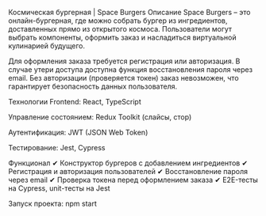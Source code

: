 Космическая бургерная | Space Burgers
Описание
Space Burgers – это онлайн-бургерная, где можно собрать бургер из ингредиентов, доставленных прямо из открытого космоса. Пользователи могут выбрать компоненты, оформить заказ и насладиться виртуальной кулинарией будущего.

Для оформления заказа требуется регистрация или авторизация. В случае утери доступа доступна функция восстановления пароля через email. Без авторизации (проверяется токен) заказ невозможен, что гарантирует безопасность данных пользователя.

Технологии
Frontend: React, TypeScript

Управление состоянием: Redux Toolkit (слайсы, стор)

Аутентификация: JWT (JSON Web Token)

Тестирование: Jest, Cypress

Функционал
✔ Конструктор бургеров с добавлением ингредиентов
✔ Регистрация и авторизация пользователей
✔ Восстановление пароля через email
✔ Проверка токена перед оформлением заказа
✔ E2E-тесты на Cypress, unit-тесты на Jest

Запуск проекта:
npm start
